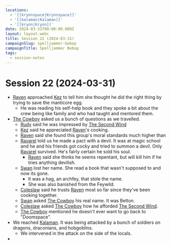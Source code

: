 ```yaml
---
locations:
  - '[[krynnspace|Krynnspace]]'
  - '[[kalaman|Kalaman]]'
  - '[[krynn|Krynn]]'
date: 2024-03-31T00:00:00.000Z
layout: layout.webc
title: Session 22 (2024-03-31)
campaignSlug: spelljammer-bebop
campaignTitle: Spelljammer Bebop
tags:
  - session-notes
---
```

# Session 22 (2024-03-31)

- [Raven](raven.md) approached [Kez](kez-bardaux.md) to tell him she thought he did the right thing by trying to save the manticore egg.
	- He was reading his self-help book and they spoke a bit about the crew being like family and who had taught and mentored them.
- [The Cowboy](the-cowboy.md) asked us a bunch of questions as we travelled.
	- [Rudy](refuge-unit-d3.md) said he was impressed by [The Second Wind](the-second-wind.md)
	- [Kez](kez-bardaux.md) said he appreciated [Raven](raven.md)'s cooking.
	- [Raven](raven.md) said she found this group's moral standards much higher than 
	- [Ravarel](ravarel-deshent.md) told us he made a pact with a devil. It was at magic school and he and his friends got cocky and tried to summon a devil. Only [Ravarel](ravarel-deshent.md) survived. He's fairly certain he sold his soul.
		- [Raven](raven.md) said she thinks he seems repentant, but will kill him if he tries anything devilish.
	- [Swan](swan.md) lost her name. She read a book that wasn't supposed to and now its gone.
		- It was a hag, an archfey, that stole the name.
		- She was also banished from the Feywild.
	- [Coleslaw](Coleslaw) said he trusts [Raven](raven.md) most so far since they've been cooking together.
	- [Swan](swan.md) asked [The Cowboy](the-cowboy.md) his real name. It was Belton.
	- [Coleslaw](Coleslaw) asked [The Cowboy](the-cowboy.md) how he afforded [The Second Wind](the-second-wind.md).
	- [The Cowboy](the-cowboy.md) mentioned he doesn't ever want to go back to "Doomspace".
- We reached [Kalaman](kalaman.md). It was being attacked by a bunch of soldiers on dragons, draconians, and hobgoblins.
	- We intervened in the attack on the side of the locals.
- 
